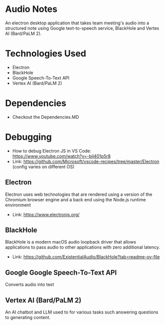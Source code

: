 # Audio Notes

An electron desktop application that takes team meeting's audio into a structured note using Google text-to-speech service, BlackHole and Vertex AI (Bard/PaLM 2).

# Technologies Used

- Electron
- BlackHole
- Google Speech-To-Text API
- Vertex AI (Bard/PaLM 2)

# Dependencies

- Checkout the Dependencies.MD

# Debugging

- How to debug Electron JS in VS Code: https://www.youtube.com/watch?v=-bjl401p5r8
- Link: https://github.com/Microsoft/vscode-recipes/tree/master/Electron (config varies on different OS)

## Electron

Electron uses web technologies that are rendered using a version of the Chromium browser engine and a back end using the Node.js runtime environment

- Link: https://www.electronjs.org/

## BlackHole

BlackHole is a modern macOS audio loopback driver that allows applications to pass audio to other applications with zero additional latency.

- Link: https://github.com/ExistentialAudio/BlackHole?tab=readme-ov-file

## Google Google Speech-To-Text API

Converts audio into text

## Vertex AI (Bard/PaLM 2)

An AI chatbot and LLM used to for various tasks such answering questions to generating content.
